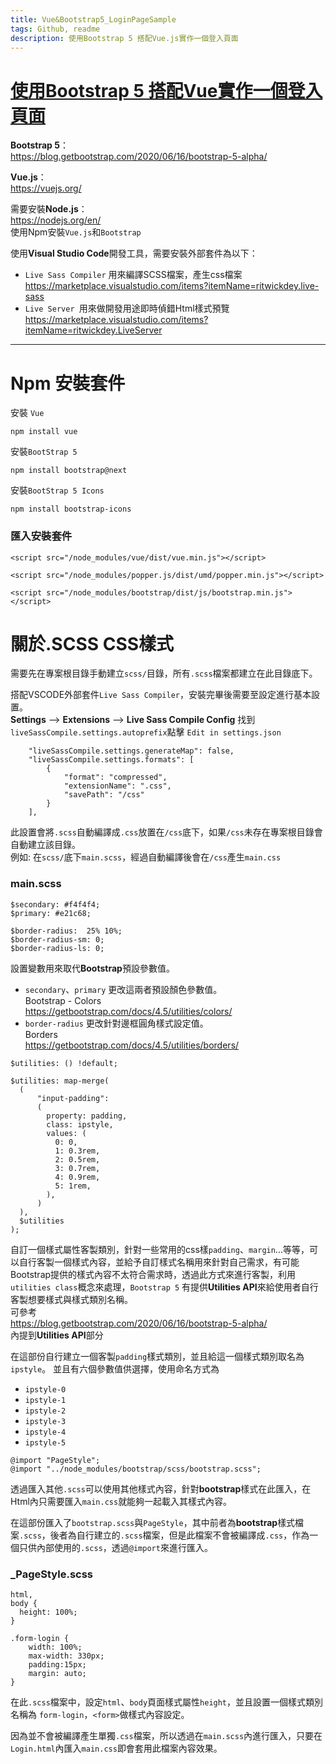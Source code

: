 ```yaml
---
title: Vue&Bootstrap5_LoginPageSample
tags: Github, readme
description: 使用Bootstrap 5 搭配Vue.js實作一個登入頁面
---
```


# [使用Bootstrap 5 搭配Vue實作一個登入頁面](https://github.com/s123600g/Vue_loginPage)

**Bootstrap 5**：<br/>
https://blog.getbootstrap.com/2020/06/16/bootstrap-5-alpha/

**Vue.js**：<br/>
https://vuejs.org/

需要安裝**Node.js**：<br/>
https://nodejs.org/en/
<br/> 使用Npm安裝`Vue.js`和`Bootstrap`

使用**Visual Studio Code**開發工具，需要安裝外部套件為以下：
* `Live Sass Compiler` 用來編譯SCSS檔案，產生css檔案
https://marketplace.visualstudio.com/items?itemName=ritwickdey.live-sass
* `Live Server `用來做開發用途即時偵錯Html樣式預覽
https://marketplace.visualstudio.com/items?itemName=ritwickdey.LiveServer

---

# Npm 安裝套件

安裝 `Vue`
```shell=
npm install vue
```
安裝`BootStrap 5`
```shell=
npm install bootstrap@next
```
安裝`BootStrap 5 Icons`
```shell=
npm install bootstrap-icons
```

### 匯入安裝套件
```htmlembedded=
<script src="/node_modules/vue/dist/vue.min.js"></script>

<script src="/node_modules/popper.js/dist/umd/popper.min.js"></script>

<script src="/node_modules/bootstrap/dist/js/bootstrap.min.js"></script>
```


# 關於.SCSS CSS樣式

需要先在專案根目錄手動建立`scss/`目錄，所有`.scss`檔案都建立在此目錄底下。<br/>

搭配VSCODE外部套件`Live Sass Compiler`，安裝完畢後需要至設定進行基本設置。 <br/>
**Settings** --> **Extensions** --> **Live Sass Compile Config**
找到 `liveSassCompile.settings.autoprefix`點擊 `Edit in settings.json`

```json=
    "liveSassCompile.settings.generateMap": false,
    "liveSassCompile.settings.formats": [
        {
            "format": "compressed",
            "extensionName": ".css",
            "savePath": "/css"
        }
    ],
```
此設置會將`.scss`自動編譯成`.css`放置在`/css`底下，如果`/css`未存在專案根目錄會自動建立該目錄。 <br/>
例如: 在`scss/`底下`main.scss`，經過自動編譯後會在`/css`產生`main.css`


### main.scss
```css=
$secondary: #f4f4f4;
$primary: #e21c68;

$border-radius:  25% 10%;
$border-radius-sm: 0;
$border-radius-ls: 0;
```
設置變數用來取代**Bootstrap**預設參數值。<br/>
* `secondary`、`primary` 更改這兩者預設顏色參數值。 <br/>
Bootstrap - Colors <br/>
https://getbootstrap.com/docs/4.5/utilities/colors/
* `border-radius` 更改針對邊框圓角樣式設定值。 <br/>
Borders <br/>
https://getbootstrap.com/docs/4.5/utilities/borders/

```css=
$utilities: () !default;

$utilities: map-merge(
  (
      "input-padding":
      (
        property: padding,
        class: ipstyle,
        values: (
          0: 0,
          1: 0.3rem,
          2: 0.5rem,
          3: 0.7rem,
          4: 0.9rem,
          5: 1rem,
        ),
      )
  ),
  $utilities
);
```
自訂一個樣式屬性客製類別，針對一些常用的css樣`padding`、`margin`...等等，可以自行客製一個樣式內容，並給予自訂樣式名稱用來針對自己需求，有可能Bootstrap提供的樣式內容不太符合需求時，透過此方式來進行客製，利用`utilities class`概念來處理，`Bootstrap 5` 有提供**Utilities API**來給使用者自行客製想要樣式與樣式類別名稱。<br/>
可參考<br/>
https://blog.getbootstrap.com/2020/06/16/bootstrap-5-alpha/ <br/>
內提到**Utilities API**部分 <br/>

在這部份自行建立一個客製`padding`樣式類別，並且給這一個樣式類別取名為`ipstyle`。
並且有六個參數值供選擇，使用命名方式為
* `ipstyle-0`
* `ipstyle-1`
* `ipstyle-2`
* `ipstyle-3`
* `ipstyle-4`
* `ipstyle-5`

```css=
@import "PageStyle";
@import "../node_modules/bootstrap/scss/bootstrap.scss";
```
透過匯入其他`.scss`可以使用其他樣式內容，針對**bootstrap**樣式在此匯入，在Html內只需要匯入`main.css`就能夠一起載入其樣式內容。 <br/>

在這部份匯入了`bootstrap.scss`與`PageStyle`，其中前者為**bootstrap**樣式檔案`.scss`，後者為自行建立的`.scss`檔案，但是此檔案不會被編譯成`.css`，作為一個只供內部使用的`.scss`，透過`@import`來進行匯入。<br/>

### _PageStyle.scss
```css=
html,
body {
  height: 100%;
}

.form-login {
    width: 100%;
    max-width: 330px;
    padding:15px;
    margin: auto;
}
```
在此`.scss`檔案中，設定`html`、`body`頁面樣式屬性`height`，並且設置一個樣式類別名稱為
`form-login`，`<form>`做樣式內容設定。<br/>

因為並不會被編譯產生單獨`.css`檔案，所以透過在`main.scss`內進行匯入，只要在`Login.html`內匯入`main.css`即會套用此檔案內容效果。





